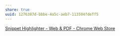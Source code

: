 ```yaml
---
share: true
uuid: 1276387d-bbbe-4a5c-aeb7-113504fdeff5
---
```

[Snippet Highlighter - Web & PDF - Chrome Web Store](https://chrome.google.com/webstore/detail/snippet-highlighter-web-p/fkaokedhimpifhfadmgjpfjimkogdlcm)
